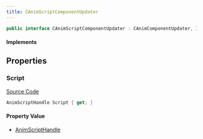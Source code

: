 ```yaml
---
title: CAnimScriptComponentUpdater
---
```


```csharp
public interface CAnimScriptComponentUpdater : CAnimComponentUpdater, ISchemaClass<CAnimComponentUpdater>, ISchemaClass<CAnimScriptComponentUpdater>, ISchemaField, ISchemaClass, INativeHandle
```

#### Implements

## Properties

### Script

[Source Code](https://github.com/swiftly-solution/swiftlys2/blob/beta/managed/src/SwiftlyS2.Generated/Schemas/Interfaces/CAnimScriptComponentUpdater.cs#L16)

```csharp
AnimScriptHandle Script { get; }
```

#### Property Value

- [AnimScriptHandle](/docs/api/shared/schemadefinitions/animscripthandle)

